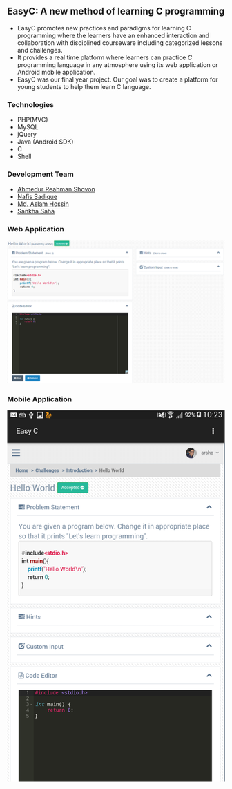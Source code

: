 ## EasyC: A new method of learning C programming
- EasyC promotes new practices and paradigms for learning C programming where the learners
have an enhanced interaction and collaboration with disciplined courseware including categorized 
lessons and challenges. 
- It provides a real time platform where learners can practice *C* 
programming language in any atmosphere using its web application or Android mobile application. 
- EasyC was our final year project. Our goal was to create a platform for young 
students to help them learn C language.

### Technologies
- PHP(MVC)
- MySQL
- jQuery
- Java (Android SDK)
- C
- Shell

### Development Team
- [Ahmedur Reahman Shovon](https://arshovon.com)
- [Nafis Sadique](https://www.linkedin.com/in/nfssdq/)
- [Md. Aslam Hossin](https://www.linkedin.com/in/md-aslam-hossin-96099692/)
- [Sankha Saha](https://www.linkedin.com/in/sankhasaha/)

### Web Application
![Web app](screenshots/web/main.png)

### Mobile Application
![Mobile app](screenshots/mobile/main.png)
